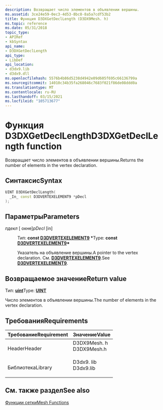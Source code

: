 ```yaml
---
description: Возвращает число элементов в объявлении вершины.
ms.assetid: 3ce24e59-0ec3-4d53-8bc8-8a5a7cdf53b2
title: Функция D3DXGetDeclLength (D3DX9Mesh. h)
ms.topic: reference
ms.date: 05/31/2018
topic_type:
- APIRef
- kbSyntax
api_name:
- D3DXGetDeclLength
api_type:
- LibDef
api_location:
- d3dx9.lib
- d3dx9.dll
ms.openlocfilehash: 5576b4b86d5238d4942e09d605f695c66136799a
ms.sourcegitcommit: 14010c34b35fa268046c7683f021f86de08ddd0a
ms.translationtype: MT
ms.contentlocale: ru-RU
ms.lasthandoff: 03/15/2021
ms.locfileid: "105713677"
---
```

# <a name="d3dxgetdecllength-function"></a><span data-ttu-id="4fa8b-103">Функция D3DXGetDeclLength</span><span class="sxs-lookup"><span data-stu-id="4fa8b-103">D3DXGetDeclLength function</span></span>

<span data-ttu-id="4fa8b-104">Возвращает число элементов в объявлении вершины.</span><span class="sxs-lookup"><span data-stu-id="4fa8b-104">Returns the number of elements in the vertex declaration.</span></span>

## <a name="syntax"></a><span data-ttu-id="4fa8b-105">Синтаксис</span><span class="sxs-lookup"><span data-stu-id="4fa8b-105">Syntax</span></span>


```C++
UINT D3DXGetDeclLength(
  _In_ const D3DVERTEXELEMENT9 *pDecl
);
```



## <a name="parameters"></a><span data-ttu-id="4fa8b-106">Параметры</span><span class="sxs-lookup"><span data-stu-id="4fa8b-106">Parameters</span></span>

<dl> <dt>

<span data-ttu-id="4fa8b-107">*пдекл* \[ окне\]</span><span class="sxs-lookup"><span data-stu-id="4fa8b-107">*pDecl* \[in\]</span></span>
</dt> <dd>

<span data-ttu-id="4fa8b-108">Тип: **const [**D3DVERTEXELEMENT9**](d3dvertexelement9.md) \***</span><span class="sxs-lookup"><span data-stu-id="4fa8b-108">Type: **const [**D3DVERTEXELEMENT9**](d3dvertexelement9.md)\***</span></span>

<span data-ttu-id="4fa8b-109">Указатель на объявление вершины.</span><span class="sxs-lookup"><span data-stu-id="4fa8b-109">A pointer to the vertex declaration.</span></span> <span data-ttu-id="4fa8b-110">См. [**D3DVERTEXELEMENT9**](d3dvertexelement9.md).</span><span class="sxs-lookup"><span data-stu-id="4fa8b-110">See [**D3DVERTEXELEMENT9**](d3dvertexelement9.md).</span></span>

</dd> </dl>

## <a name="return-value"></a><span data-ttu-id="4fa8b-111">Возвращаемое значение</span><span class="sxs-lookup"><span data-stu-id="4fa8b-111">Return value</span></span>

<span data-ttu-id="4fa8b-112">Тип: **[ **uint**](../winprog/windows-data-types.md)**</span><span class="sxs-lookup"><span data-stu-id="4fa8b-112">Type: **[**UINT**](../winprog/windows-data-types.md)**</span></span>

<span data-ttu-id="4fa8b-113">Число элементов в объявлении вершины.</span><span class="sxs-lookup"><span data-stu-id="4fa8b-113">The number of elements in the vertex declaration.</span></span>

## <a name="requirements"></a><span data-ttu-id="4fa8b-114">Требования</span><span class="sxs-lookup"><span data-stu-id="4fa8b-114">Requirements</span></span>



| <span data-ttu-id="4fa8b-115">Требование</span><span class="sxs-lookup"><span data-stu-id="4fa8b-115">Requirement</span></span> | <span data-ttu-id="4fa8b-116">Значение</span><span class="sxs-lookup"><span data-stu-id="4fa8b-116">Value</span></span> |
|--------------------|----------------------------------------------------------------------------------------|
| <span data-ttu-id="4fa8b-117">Header</span><span class="sxs-lookup"><span data-stu-id="4fa8b-117">Header</span></span><br/>  | <dl> <span data-ttu-id="4fa8b-118"><dt>D3DX9Mesh. h</dt></span><span class="sxs-lookup"><span data-stu-id="4fa8b-118"><dt>D3DX9Mesh.h</dt></span></span> </dl> |
| <span data-ttu-id="4fa8b-119">Библиотека</span><span class="sxs-lookup"><span data-stu-id="4fa8b-119">Library</span></span><br/> | <dl> <span data-ttu-id="4fa8b-120"><dt>D3dx9. lib</dt></span><span class="sxs-lookup"><span data-stu-id="4fa8b-120"><dt>D3dx9.lib</dt></span></span> </dl>   |



## <a name="see-also"></a><span data-ttu-id="4fa8b-121">См. также раздел</span><span class="sxs-lookup"><span data-stu-id="4fa8b-121">See also</span></span>

<dl> <dt>

[<span data-ttu-id="4fa8b-122">Функции сетки</span><span class="sxs-lookup"><span data-stu-id="4fa8b-122">Mesh Functions</span></span>](dx9-graphics-reference-d3dx-functions-mesh.md)
</dt> </dl>

 

 
